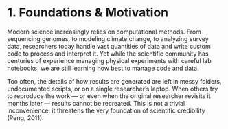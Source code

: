 # 1. Foundations & Motivation

Modern science increasingly relies on computational methods. From sequencing genomes, to modeling climate change, to analyzing survey data, researchers today handle vast quantities of data and write custom code to process and interpret it. Yet while the scientific community has centuries of experience managing physical experiments with careful lab notebooks, we are still learning how best to manage code and data.

Too often, the details of how results are generated are left in messy folders, undocumented scripts, or on a single researcher’s laptop. When others try to reproduce the work — or even when the original researcher revisits it months later — results cannot be recreated. This is not a trivial inconvenience: it threatens the very foundation of scientific credibility (Peng, 2011).
